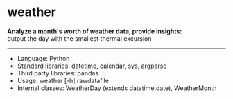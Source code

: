 # weather

**Analyze a month\'s worth of weather data, provide insights:** <br>output the day with the smallest thermal excursion
***
* Language: Python
* Standard libraries: datetime, calendar, sys, argparse
* Third party libraries: pandas
* Usage: weather [-h] rawdatafile
* Internal classes: WeatherDay (extends datetime,date), WeatherMonth